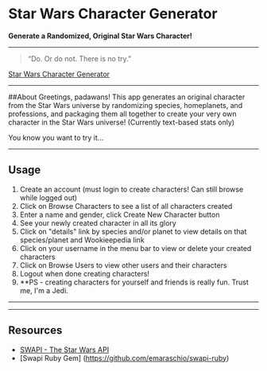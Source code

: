 # Star Wars Character Generator


**Generate a Randomized, Original Star Wars Character!**

----
> “Do. Or do not. There is no try.”

[Star Wars Character Generator](https://star-wars-character-generator.herokuapp.com/)

----
##About
Greetings, padawans!
This app generates an original character from the Star Wars universe by randomizing species, homeplanets, and professions, and packaging them all together to create your very own character in the Star Wars universe! (Currently text-based stats only)

You know you want to try it...

----
## Usage

1. Create an account (must login to create characters! Can still browse while logged out)
2. Click on Browse Characters to see a list of all characters created
3. Enter a name and gender, click Create New Character button
4. See your newly created character in all its glory
5. Click on "details" link by species and/or planet to view details on that species/planet and Wookieepedia link
6. Click on your username in the menu bar to view or delete your created characters
7. Click on Browse Users to view other users and their characters
8. Logout when done creating characters!
9. **PS - creating characters for yourself and friends is really fun. Trust me, I'm a Jedi.

----

----
## Resources
* [SWAPI - The Star Wars API](https://swapi.co/documentation)
* [Swapi Ruby Gem]
(https://github.com/emaraschio/swapi-ruby)
